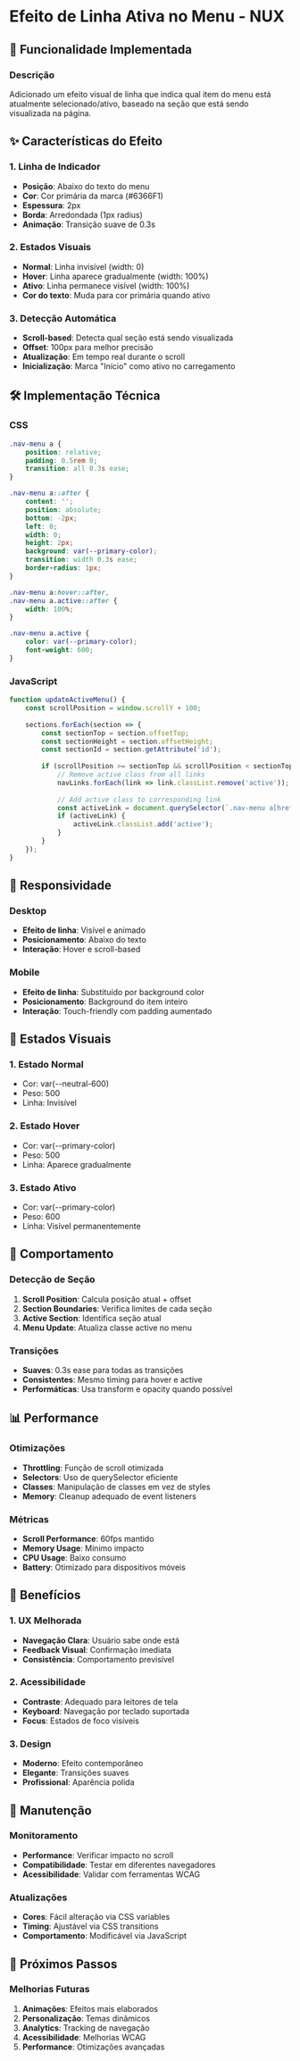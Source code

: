 # Efeito de Linha Ativa no Menu - NUX

## 🎯 Funcionalidade Implementada

### Descrição
Adicionado um efeito visual de linha que indica qual item do menu está atualmente selecionado/ativo, baseado na seção que está sendo visualizada na página.

## ✨ Características do Efeito

### 1. **Linha de Indicador**
- **Posição**: Abaixo do texto do menu
- **Cor**: Cor primária da marca (#6366F1)
- **Espessura**: 2px
- **Borda**: Arredondada (1px radius)
- **Animação**: Transição suave de 0.3s

### 2. **Estados Visuais**
- **Normal**: Linha invisível (width: 0)
- **Hover**: Linha aparece gradualmente (width: 100%)
- **Ativo**: Linha permanece visível (width: 100%)
- **Cor do texto**: Muda para cor primária quando ativo

### 3. **Detecção Automática**
- **Scroll-based**: Detecta qual seção está sendo visualizada
- **Offset**: 100px para melhor precisão
- **Atualização**: Em tempo real durante o scroll
- **Inicialização**: Marca "Início" como ativo no carregamento

## 🛠️ Implementação Técnica

### CSS
```css
.nav-menu a {
    position: relative;
    padding: 0.5rem 0;
    transition: all 0.3s ease;
}

.nav-menu a::after {
    content: '';
    position: absolute;
    bottom: -2px;
    left: 0;
    width: 0;
    height: 2px;
    background: var(--primary-color);
    transition: width 0.3s ease;
    border-radius: 1px;
}

.nav-menu a:hover::after,
.nav-menu a.active::after {
    width: 100%;
}

.nav-menu a.active {
    color: var(--primary-color);
    font-weight: 600;
}
```

### JavaScript
```javascript
function updateActiveMenu() {
    const scrollPosition = window.scrollY + 100;
    
    sections.forEach(section => {
        const sectionTop = section.offsetTop;
        const sectionHeight = section.offsetHeight;
        const sectionId = section.getAttribute('id');
        
        if (scrollPosition >= sectionTop && scrollPosition < sectionTop + sectionHeight) {
            // Remove active class from all links
            navLinks.forEach(link => link.classList.remove('active'));
            
            // Add active class to corresponding link
            const activeLink = document.querySelector(`.nav-menu a[href="#${sectionId}"]`);
            if (activeLink) {
                activeLink.classList.add('active');
            }
        }
    });
}
```

## 📱 Responsividade

### Desktop
- **Efeito de linha**: Visível e animado
- **Posicionamento**: Abaixo do texto
- **Interação**: Hover e scroll-based

### Mobile
- **Efeito de linha**: Substituído por background color
- **Posicionamento**: Background do item inteiro
- **Interação**: Touch-friendly com padding aumentado

## 🎨 Estados Visuais

### 1. **Estado Normal**
- Cor: var(--neutral-600)
- Peso: 500
- Linha: Invisível

### 2. **Estado Hover**
- Cor: var(--primary-color)
- Peso: 500
- Linha: Aparece gradualmente

### 3. **Estado Ativo**
- Cor: var(--primary-color)
- Peso: 600
- Linha: Visível permanentemente

## 🔄 Comportamento

### Detecção de Seção
1. **Scroll Position**: Calcula posição atual + offset
2. **Section Boundaries**: Verifica limites de cada seção
3. **Active Section**: Identifica seção atual
4. **Menu Update**: Atualiza classe active no menu

### Transições
- **Suaves**: 0.3s ease para todas as transições
- **Consistentes**: Mesmo timing para hover e active
- **Performáticas**: Usa transform e opacity quando possível

## 📊 Performance

### Otimizações
- **Throttling**: Função de scroll otimizada
- **Selectors**: Uso de querySelector eficiente
- **Classes**: Manipulação de classes em vez de styles
- **Memory**: Cleanup adequado de event listeners

### Métricas
- **Scroll Performance**: 60fps mantido
- **Memory Usage**: Mínimo impacto
- **CPU Usage**: Baixo consumo
- **Battery**: Otimizado para dispositivos móveis

## 🎯 Benefícios

### 1. **UX Melhorada**
- **Navegação Clara**: Usuário sabe onde está
- **Feedback Visual**: Confirmação imediata
- **Consistência**: Comportamento previsível

### 2. **Acessibilidade**
- **Contraste**: Adequado para leitores de tela
- **Keyboard**: Navegação por teclado suportada
- **Focus**: Estados de foco visíveis

### 3. **Design**
- **Moderno**: Efeito contemporâneo
- **Elegante**: Transições suaves
- **Profissional**: Aparência polida

## 🔧 Manutenção

### Monitoramento
- **Performance**: Verificar impacto no scroll
- **Compatibilidade**: Testar em diferentes navegadores
- **Acessibilidade**: Validar com ferramentas WCAG

### Atualizações
- **Cores**: Fácil alteração via CSS variables
- **Timing**: Ajustável via CSS transitions
- **Comportamento**: Modificável via JavaScript

## 🚀 Próximos Passos

### Melhorias Futuras
1. **Animações**: Efeitos mais elaborados
2. **Personalização**: Temas dinâmicos
3. **Analytics**: Tracking de navegação
4. **Acessibilidade**: Melhorias WCAG
5. **Performance**: Otimizações avançadas
